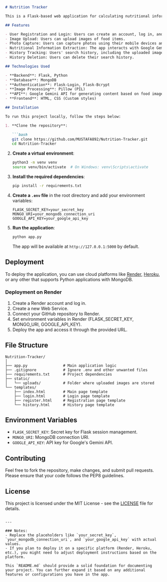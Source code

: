 
```markdown
# Nutrition Tracker

This is a Flask-based web application for calculating nutritional information from images of food items. Users can upload food images or capture photos using their mobile devices. The app uses Google's Gemini API for extracting nutritional details from food images.

## Features

- User Registration and Login: Users can create an account, log in, and manage their sessions.
- Image Upload: Users can upload images of food items.
- Photo Capture: Users can capture photos using their mobile devices and submit them for analysis.
- Nutritional Information Extraction: The app interacts with Google Gemini API to extract detailed nutritional information (calories, protein, carbohydrates, fats, fiber, etc.) from the food items in the images.
- History Tracking: Users' search history, including the uploaded images and the API responses, is saved and can be viewed.
- History Deletion: Users can delete their search history.

## Technologies Used

- **Backend**: Flask, Python
- **Database**: MongoDB
- **Authentication**: Flask-Login, Flask-Bcrypt
- **Image Processing**: Pillow (PIL)
- **API**: Google Gemini API for generating content based on food images
- **Frontend**: HTML, CSS (Custom styles)

## Installation

To run this project locally, follow the steps below:

1. **Clone the repository**:

   ```bash
   git clone https://github.com/MUSTAFA892/Nutrition-Tracker.git
   cd Nutrition-Tracker
   ```

2. **Create a virtual environment**:

   ```bash
   python3 -m venv venv
   source venv/bin/activate  # On Windows: venv\Scripts\activate
   ```

3. **Install the required dependencies**:

   ```bash
   pip install -r requirements.txt
   ```

4. **Create a `.env` file** in the root directory and add your environment variables:

   ```plaintext
   FLASK_SECRET_KEY=your_secret_key
   MONGO_URI=your_mongodb_connection_uri
   GOOGLE_API_KEY=your_google_api_key
   ```

5. **Run the application**:

   ```bash
   python app.py
   ```

   The app will be available at `http://127.0.0.1:5000` by default.

## Deployment

To deploy the application, you can use cloud platforms like [Render](https://render.com/), [Heroku](https://heroku.com/), or any other that supports Python applications with MongoDB.

### Deployment on Render

1. Create a Render account and log in.
2. Create a new Web Service.
3. Connect your GitHub repository to Render.
4. Set environment variables in Render (FLASK_SECRET_KEY, MONGO_URI, GOOGLE_API_KEY).
5. Deploy the app and access it through the provided URL.

## File Structure

```plaintext
Nutrition-Tracker/
│
├── app.py                # Main application logic
├── .gitignore            # Ignore .env and other unwanted files
├── requirements.txt      # Project dependencies
├── static/
│   └── uploads/          # Folder where uploaded images are stored
└── templates/
    ├── index.html        # Main page template
    ├── login.html        # Login page template
    ├── register.html     # Registration page template
    └── history.html      # History page template
```

## Environment Variables

- `FLASK_SECRET_KEY`: Secret key for Flask session management.
- `MONGO_URI`: MongoDB connection URI.
- `GOOGLE_API_KEY`: API key for Google's Gemini API.

## Contributing

Feel free to fork the repository, make changes, and submit pull requests. Please ensure that your code follows the PEP8 guidelines.

## License

This project is licensed under the MIT License - see the [LICENSE](LICENSE) file for details.
```

---

### Notes:
- Replace the placeholders like `your_secret_key`, `your_mongodb_connection_uri`, and `your_google_api_key` with actual values.
- If you plan to deploy it on a specific platform (Render, Heroku, etc.), you might need to adjust deployment instructions based on the platform.

This `README.md` should provide a solid foundation for documenting your project. You can further expand it based on any additional features or configurations you have in the app.